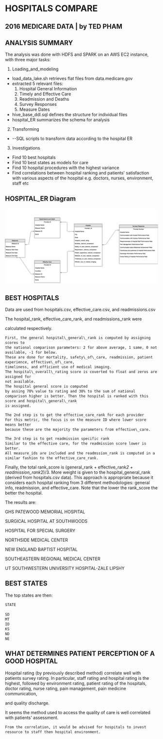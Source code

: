 # HOSPITALS COMPARE

## 2016 MEDICARE DATA | by TED PHAM

## ANALYSIS SUMMARY

The analysis was done with HDFS and SPARK on an AWS EC2 instance, with three major tasks:

1. Loading\_and\_modeling
  - load\_data\_lake.sh retrieves flat files from data.medicare.gov
  - extracted 5 relevant files:
    1. Hospital General Information
    2. Timely and Effective Care
    3. Readmission and Deaths
    4. Survey Responses
    5. Measure Dates
  - hive\_base\_ddl.sql defines the structure for individual files
  - hospital\_ER summarizes the schema for analysis
2. Transforming
  - --SQL scripts to transform data according to the hospital ER
3. Investigations
  - Find 10 best hospitals
  - Find 10 best states as models for care
  - Find 10 hospital procedures with the highest variance
  - Find correlations between hospital ranking and patients&#39; satisfaction with various aspects of the hospital e.g. doctors, nurses, environment, staff etc

## HOSPITAL_ER Diagram

![ER Diagram](hospitalER.png)



## BEST HOSPITALS

Data are used from hospitals.csv, effective_care.csv, and readmissions.csv

The hospital_rank, effective_care_rank, and readmissions_rank were

calculated respectively.


```
First, the general hospital\_general\_rank is computed by assigning scores to
the national comparison parameters: 2 for above average, 1 same, 0 not available, -1 for below.
These are done for mortality, safety\_of\_care, readmission, patient experience, effective\_of\_care,
timeliness, and efficient use of medical imaging.
The hospital\_overall\_rating score is coverted to float and zeros are assigned for
not available.
The hospital general score is computed
by assing 70% value to rating and 30% to the sum of national comparison higher is better. Then the hospital is ranked with this score and hospital\_general\_rank
is assigned.
```

```
The 2nd step is to get the effective_care_rank for each provider
For this metric, the focus is on the measure ID where lower score means better
because these are the majority the parameters from effective\_care.
```

```
The 3rd step is to get readmission specific rank
Similar to the effective care, for the readmission score lower is better.
All measure_ids are included and the readmssion_rank is computed in a similar fashion to the effective_care_rank.
```


Finally, the total rank_score is (general_rank + effective_rank*2 + readmission_rank*2)/3.
More weight is given to the hospital_general_rank (derived from hospitals.csv data).
This approach is appropriate because it considers each hospital ranking from
3 different methodologies: general info, readmission, and effective_care.
Note that the lower the rank_score the better the hospital.



The results are:

GHS PATEWOOD MEMORIAL HOSPITAL

SURGICAL HOSPITAL AT SOUTHWOODS

HOSPITAL FOR SPECIAL SURGERY

NORTHSIDE MEDICAL CENTER

NEW ENGLAND BAPTIST HOSPITAL

SOUTHEASTERN REGIONAL MEDICAL CENTER

UT SOUTHWESTERN UNIVERSITY HOSPITAL-ZALE LIPSHY




## BEST STATES
 The top states are then: 

```
STATE        

SD                                                 
MT        
ID        
KS        
ND
NE        
```

## WHAT DETERMINES PATIENT PERCEPTION OF A GOOD HOSPITAL

Hospital rating (by previously described method) correlate well with patients survey rating. In particular, staff rating and hospital rating is the highest, followed by environment rating, patient rating of the hospitals, doctor rating, nurse rating, pain management, pain medicine communication,

and quality discharge.

It seems the method used to access the quality of care is well correlated with patients&#39; assessment.
```
From the correlation, it would be advised for hospitals to invest resource to staff then hospital environment.
```
